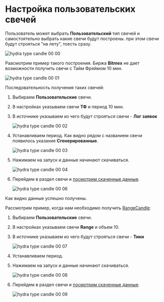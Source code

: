 # Настройка пользовательских свечей

Пользователь может выбрать **Пользовательский** тип свечей и самостоятельно выбрать какие свечи будут построены. при этом свечи будут строяться "на лету", тоесть сразу.

![hydra type candle 00 00](../images/hydra_type_candle_00_00.png)

Раасмотрим пример такого построения. Биржа **Bitmex** не дает возможности получить свечи с Тайм Фреймом 10 мин.

![hydra type candle 00 01](../images/hydra_type_candle_00_01.png)

Последовательность получения таких свечей:

1. Выбираем **Пользовательские** свечи.
2. В настройках указываем свечи **ТФ** и период 10 мин.
3. В источнике указываем из чего будут строяться свечи \- **Лог заявок**

   ![hydra type candle 00 02](../images/hydra_type_candle_00_02.png)
4. Устанавливаем период. Как видно рядом с названием свечи появилось указание **Сгенерированные**.

   ![hydra type candle 00 03](../images/hydra_type_candle_00_03.png)
5. Нажимаем на запуск и данные начинают скачиваться.

   ![hydra type candle 00 04](../images/hydra_type_candle_00_04.png)
6. Перейдем в раздел свечи и [посмотрим скаченные данные](HydraViewingMarketData.md).

   ![hydra type candle 00 06](../images/hydra_type_candle_00_06.png)

Как видно данные успешно получены.

Рассмотрим пример, когда нам необходимо получить [RangeCandle](../api/StockSharp.Algo.Candles.RangeCandle.html):

1. Выбираем **Пользовательские** свечи.
2. В настройках указываем свечи **Range** и объем 10.
3. В источнике указываем из чего будут строяться свечи \- **Тики**

   ![hydra type candle 00 07](../images/hydra_type_candle_00_07.png)
4. Устанавливаем период.
5. Нажимаем на запуск и данные начинают скачиваться.

   ![hydra type candle 00 08](../images/hydra_type_candle_00_08.png)
6. Перейдем в раздел свечи и [посмотрим скаченные данные](HydraViewingMarketData.md).

   ![hydra type candle 00 09](../images/hydra_type_candle_00_09.png)
